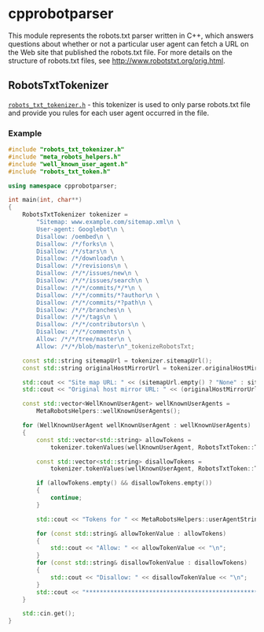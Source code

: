 # cpprobotparser
This module represents the robots.txt parser written in C++, which answers questions about whether or not a particular user agent can fetch a URL on the Web site that published the robots.txt file. For more details on the structure of robots.txt files, see http://www.robotstxt.org/orig.html.

## RobotsTxtTokenizer

[`robots_txt_tokenizer.h`](https://github.com/andrascii/cpprobotparser/blob/master/include/robots_txt_tokenizer.h) - this tokenizer is used to only parse robots.txt file and provide you rules for each user agent occurred in the file.

### Example

```cpp
#include "robots_txt_tokenizer.h"
#include "meta_robots_helpers.h"
#include "well_known_user_agent.h"
#include "robots_txt_token.h"

using namespace cpprobotparser;

int main(int, char**)
{
    RobotsTxtTokenizer tokenizer =
        "Sitemap: www.example.com/sitemap.xml\n \
        User-agent: Googlebot\n \
        Disallow: /oembed\n \
        Disallow: /*/forks\n \
        Disallow: /*/stars\n \
        Disallow: /*/download\n \
        Disallow: /*/revisions\n \
        Disallow: /*/*/issues/new\n \
        Disallow: /*/*/issues/search\n \
        Disallow: /*/*/commits/*/*\n \
        Disallow: /*/*/commits/*?author\n \
        Disallow: /*/*/commits/*?path\n \
        Disallow: /*/*/branches\n \
        Disallow: /*/*/tags\n \
        Disallow: /*/*/contributors\n \
        Disallow: /*/*/comments\n \
        Allow: /*/*/tree/master\n \
        Allow: /*/*/blob/master\n"_tokenizeRobotsTxt;

    const std::string sitemapUrl = tokenizer.sitemapUrl();
    const std::string originalHostMirrorUrl = tokenizer.originalHostMirrorUrl();

    std::cout << "Site map URL: " << (sitemapUrl.empty() ? "None" : sitemapUrl) << "\n";
    std::cout << "Original host mirror URL: " << (originalHostMirrorUrl.empty() ? "None" : originalHostMirrorUrl) << "\n";

    const std::vector<WellKnownUserAgent> wellKnownUserAgents =
        MetaRobotsHelpers::wellKnownUserAgents();

    for (WellKnownUserAgent wellKnownUserAgent : wellKnownUserAgents)
    {
        const std::vector<std::string> allowTokens =
            tokenizer.tokenValues(wellKnownUserAgent, RobotsTxtToken::TokenAllow);

        const std::vector<std::string> disallowTokens =
            tokenizer.tokenValues(wellKnownUserAgent, RobotsTxtToken::TokenDisallow);

        if (allowTokens.empty() && disallowTokens.empty())
        {
            continue;
        }

        std::cout << "Tokens for " << MetaRobotsHelpers::userAgentString(wellKnownUserAgent) << ": \n";

        for (const std::string& allowTokenValue : allowTokens)
        {
            std::cout << "Allow: " << allowTokenValue << "\n";
        }
        for (const std::string& disallowTokenValue : disallowTokens)
        {
            std::cout << "Disallow: " << disallowTokenValue << "\n";
        }
        std::cout << "*************************************************************************\n\n";
    }

    std::cin.get();
}
```
